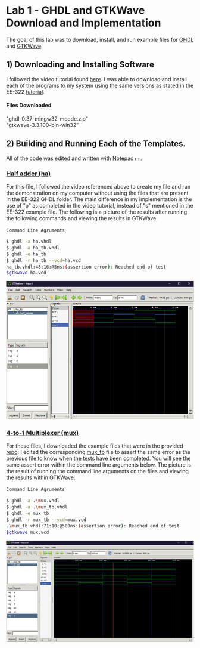# Lab 1 - GHDL and GTKWave Download and Implementation
The goal of this lab was to download, install, and run example files for [GHDL](https://github.com/ghdl/ghdl) and [GTKWave](https://sourceforge.net/projects/gtkwave/).

## 1) Downloading and Installing Software
I followed the video tutorial found [here](https://www.youtube.com/watch?v=H2GyAIYwZbw).
I was able to download and install each of the programs to my system using the same versions as stated in the EE-322 [tutorial](https://github.com/kevinwlu/dsd/tree/master/ghdl).

#### Files Downloaded
"ghdl-0.37-mingw32-mcode.zip"  
"gtkwave-3.3.100-bin-win32"

## 2) Building and Running Each of the Templates.
All of the code was edited and written with [Notepad++](https://en.wikipedia.org/wiki/Notepad%2B%2B).

### [Half adder (ha)](/lab1/ha)
For this file, I followed the video referenced above to create my file and run the demonstration on my computer without using the files that are present in the EE-322 GHDL folder. The main difference in my implementation
is the use of "o" as completed in the video tutorial, instead of "s" mentioned in the EE-322 example file. The following is a picture of the results after running the following commands and viewing the results in GTKWave:  

`Command Line Agruments`
```sh
$ ghdl -a ha.vhdl
$ ghdl -a ha_tb.vhdl
$ ghdl -e ha_tb
$ ghdl -r ha_tb --vcd=ha.vcd
ha_tb.vhdl:48:16:@5ns:(assertion error): Reached end of test
$gtkwave ha.vcd
```
![ha_pic](/lab1/ha/half_adderWaveform.png)

### [4-to-1 Multiplexer (mux)](/lab1/mux)
For these files, I downloaded the example files that were in the provided [repo](https://github.com/kevinwlu/dsd/tree/master/ghdl). I edited the corresponding [mux_tb](/lab1/mux/mux_tb.vhdl) file to assert the same error 
as the previous file to know when the tests have been completed. You will see the same assert error within the command line arguments below. The picture is the result of running the command line arguments on the 
files and viewing the results within GTKWave:

`Command Line Agruments`
```sh
$ ghdl -a .\mux.vhdl
$ ghdl -a .\mux_tb.vhdl
$ ghdl -e mux_tb
$ ghdl -r mux_tb --vcd=mux.vcd
.\mux_tb.vhdl:71:10:@500ns:(assertion error): Reached end of test
$gtkwave mux.vcd
```
![mux_pic](/lab1/mux/4_to_1_mux.png)

